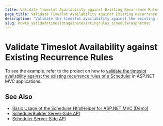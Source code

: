 ```yaml
---
title: Validate Timeslot Availability against Existing Recurrence Rules
page_title: Validate Timeslot Availability against Existing Recurrence Rules | Telerik UI Scheduler HtmlHelper for ASP.NET MVC
description: "Validate the timeslot availability against the existing recurrence rules of a Kendo UI Scheduler in ASP.NET MVC applications."
slug: howto_validatetimeslotagainstexistingrules_scheduleraspnetmvc
---
```


# Validate Timeslot Availability against Existing Recurrence Rules

To see the example, refer to the project on how to [validate the timeslot availability against the existing recurrence rules of a Scheduler](https://github.com/telerik/ui-for-aspnet-mvc-examples/tree/master/scheduler/scheduler-timeslot-validation-against-recurrence-rules) in ASP.NET MVC applications.

## See Also

* [Basic Usage of the Scheduler HtmlHelper for ASP.NET MVC (Demo)](https://demos.telerik.com/aspnet-mvc/scheduler)
* [SchedulerBuilder Server-Side API](http://docs.telerik.com/aspnet-mvc/api/Kendo.Mvc.UI.Fluent/SchedulerBuilder)
* [Scheduler Server-Side API](/api/scheduler)
